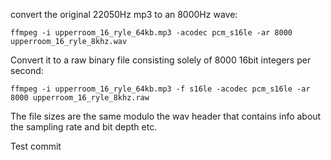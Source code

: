 convert the original 22050Hz mp3 to an 8000Hz wave:

`ffmpeg -i upperroom_16_ryle_64kb.mp3 -acodec pcm_s16le -ar 8000 upperroom_16_ryle_8khz.wav`

Convert it to a raw binary file consisting solely of 8000 16bit integers per
second:

`ffmpeg -i upperroom_16_ryle_64kb.mp3 -f s16le -acodec pcm_s16le -ar 8000 upperroom_16_ryle_8khz.raw`

The file sizes are the same modulo the wav header that contains info about the
sampling rate and bit depth etc.

Test commit
